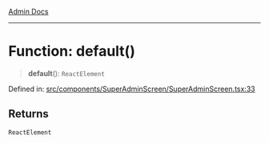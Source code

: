[Admin Docs](/)

---

# Function: default()

> **default**(): `ReactElement`

Defined in: [src/components/SuperAdminScreen/SuperAdminScreen.tsx:33](https://github.com/PalisadoesFoundation/talawa-admin/blob/main/src/components/SuperAdminScreen/SuperAdminScreen.tsx#L33)

## Returns

`ReactElement`
